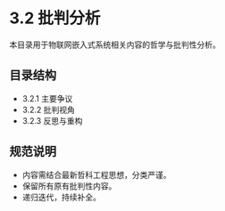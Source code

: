 # 3.2 批判分析

本目录用于物联网嵌入式系统相关内容的哲学与批判性分析。

## 目录结构

- 3.2.1 主要争议
- 3.2.2 批判视角
- 3.2.3 反思与重构

## 规范说明

- 内容需结合最新哲科工程思想，分类严谨。
- 保留所有原有批判性内容。
- 递归迭代，持续补全。

